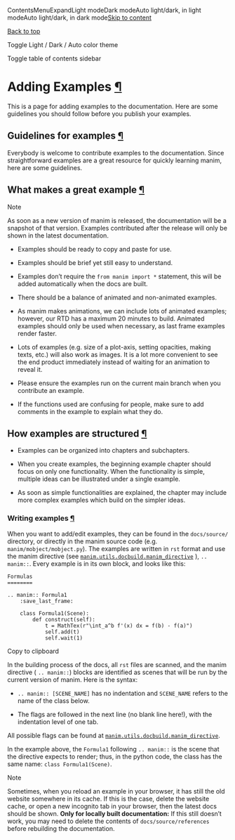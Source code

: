 ContentsMenuExpandLight modeDark modeAuto light/dark, in light modeAuto light/dark, in dark mode[Skip to content](https://docs.manim.community/en/stable/contributing/docs/examples.html#furo-main-content)

[Back to top](https://docs.manim.community/en/stable/contributing/docs/examples.html#)

Toggle Light / Dark / Auto color theme

Toggle table of contents sidebar

# Adding Examples [¶](https://docs.manim.community/en/stable/contributing/docs/examples.html\#adding-examples "Link to this heading")

This is a page for adding examples to the documentation.
Here are some guidelines you should follow before you publish your examples.

## Guidelines for examples [¶](https://docs.manim.community/en/stable/contributing/docs/examples.html\#guidelines-for-examples "Link to this heading")

Everybody is welcome to contribute examples to the documentation. Since straightforward
examples are a great resource for quickly learning manim, here are some guidelines.

## What makes a great example [¶](https://docs.manim.community/en/stable/contributing/docs/examples.html\#what-makes-a-great-example "Link to this heading")

Note

As soon as a new version of manim is released, the documentation will be a snapshot of that
version. Examples contributed after the release will only be shown in the latest documentation.

- Examples should be ready to copy and paste for use.

- Examples should be brief yet still easy to understand.

- Examples don’t require the `from manim import *` statement, this will be added automatically when the docs are built.

- There should be a balance of animated and non-animated examples.


- As manim makes animations, we can include lots of animated examples; however, our RTD has a maximum 20 minutes to build. Animated examples should only be used when necessary, as last frame examples render faster.

- Lots of examples (e.g. size of a plot-axis, setting opacities, making texts, etc.) will also work as images. It is a lot more convenient to see the end product immediately instead of waiting for an animation to reveal it.


- Please ensure the examples run on the current main branch when you contribute an example.

- If the functions used are confusing for people, make sure to add comments in the example to explain what they do.


## How examples are structured [¶](https://docs.manim.community/en/stable/contributing/docs/examples.html\#how-examples-are-structured "Link to this heading")

- Examples can be organized into chapters and subchapters.


- When you create examples, the beginning example chapter should focus on only one functionality. When the functionality is simple, multiple ideas can be illustrated under a single example.

- As soon as simple functionalities are explained, the chapter may include more complex examples which build on the simpler ideas.


### Writing examples [¶](https://docs.manim.community/en/stable/contributing/docs/examples.html\#writing-examples "Link to this heading")

When you want to add/edit examples, they can be found in the `docs/source/` directory, or directly in the manim source code (e.g. `manim/mobject/mobject.py`). The examples are written in
`rst` format and use the manim directive (see [`manim.utils.docbuild.manim_directive`](https://docs.manim.community/en/stable/reference/manim.utils.docbuild.manim_directive.html#module-manim.utils.docbuild.manim_directive "manim.utils.docbuild.manim_directive") ), `.. manim::`. Every example is in its own block, and looks like this:

```
Formulas
========

.. manim:: Formula1
    :save_last_frame:

    class Formula1(Scene):
        def construct(self):
            t = MathTex(r"\int_a^b f'(x) dx = f(b) - f(a)")
            self.add(t)
            self.wait(1)

```

Copy to clipboard

In the building process of the docs, all `rst` files are scanned, and the
manim directive ( `.. manim::`) blocks are identified as scenes that will be run
by the current version of manim.
Here is the syntax:

- `.. manim:: [SCENE_NAME]` has no indentation and `SCENE_NAME` refers to the name of the class below.

- The flags are followed in the next line (no blank line here!), with the indentation level of one tab.


All possible flags can be found at [`manim.utils.docbuild.manim_directive`](https://docs.manim.community/en/stable/reference/manim.utils.docbuild.manim_directive.html#module-manim.utils.docbuild.manim_directive "manim.utils.docbuild.manim_directive").

In the example above, the `Formula1` following `.. manim::` is the scene
that the directive expects to render; thus, in the python code, the class
has the same name: `class Formula1(Scene)`.

Note

Sometimes, when you reload an example in your browser, it has still the old
website somewhere in its cache. If this is the case, delete the website cache,
or open a new incognito tab in your browser, then the latest docs
should be shown.
**Only for locally built documentation:** If this still doesn’t work, you may need
to delete the contents of `docs/source/references` before rebuilding
the documentation.